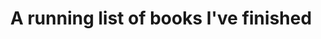 ---
layout: wikibook
title: A running list of books I've finished
books:
 - title: Night heron
   author: Adam Brookes
   link: https://openlibrary.org/works/OL19980021W
   image: https://covers.openlibrary.org/b/olid/OL27160171M-L.jpg
   date_finished: 04/17/2023
   notes: Loved this! I don't read spy novels very often but Robin Sloan recommended it and I loved the story and the fast paced action. Fun change of pace - and there's some great writing in there. Recommended. 
 - title: Mountain in the Sea
   author: Ray Nayler
   link: https://openlibrary.org/works/OL27172785W
   image: https://covers.openlibrary.org/b/olid/OL38001523M-L.jpg
   date_finished: 04/05/2023
   notes: Fun to read this against the backdrop of GPT3/GPT4! I enjoyed the book but found it kind of fizzled out at the end. I was hoping it was going to work towards some kind of crescendo but found the ending just kind of weak. But I still enjoyed the read.
 - title: Tomorrow, and Tomorrow, and Tomorrow
   author: Gabrielle Zevin
   link: https://openlibrary.org/works/OL26004554W
   image: https://covers.openlibrary.org/b/id/12859975-L.jpg
   date_finished: 03/21/2023
   notes: What a fun read! Poignant, fun and really engrossing. It reminded me of hints of Kavalier and Clay by Michael Chabon at times though I don't think it had quite the same depth. Recommended though!
 - title: Captains of the sands
   author: Jorge Amado
   link: https://openlibrary.org/works/OL19709950W
   image: https://covers.openlibrary.org/b/olid/OL26923104M-L.jpg
   date_finished: 12/27/2022
   notes: Love the style and sense of wonder that Jorge writes with. Perhaps I should read the other Bahia books in the series... 
 - title: Suitcase Clone
   author: Robin Sloan
   link: https://openlibrary.org/works/OL28456044W
   image: https://m.media-amazon.com/images/I/41fKV2xVOCL.jpg
   date_finished: 09/28/2022
   notes: A lovely novella from Robin Sloan that builds on the Robin Sloan Cinematic Universe...! Fast pasted and full of intrigue. Definitely left me wanting more!
 - title: Popisho
   author: Leone Ross
   link: https://openlibrary.org/works/OL20849886W
   image: https://covers.openlibrary.org/b/olid/OL28229066M-L.jpg
   date_finished: 09/21/2022
   notes: What a magical lush book. Ugly, raw, squelchy. The opposite of the Ruth Ozeki book I just read... Popisho is full of exquisite descriptions, magical realism, surreal nonsense and raw, bloody, colorful magic. Full of gods and humans at their best and worst I absolutely loved this book. If you're looking for something that is a riot of color, emotion and humanity then this is it.
 - title: The Book of Form and Emptiness
   author: Ruth Ozeki
   link: https://openlibrary.org/works/OL24197713W
   image: https://covers.openlibrary.org/b/olid/OL35354576M-L.jpg
   date_finished: 08/28/2022
   notes: While at times Ruth Ozeki's writing is lyrical and magical, mostly this book felt kind of sterile. Neither of the main characters feel deeply explored and the most interesting characters (the aleph and the bottleman) are really only side events. Overall the book tasted like it had been aged in steel barrels and I was left wanting something more full bodied, more lyrical, more vivid.
 - title: Assassin's Fate
   author: Robin Hobb
   link: https://openlibrary.org/works/OL19098683W
   image: https://covers.openlibrary.org/b/id/8417258-L.jpg
   date_finished: 06/11/2022
   notes: Oof. That concludes reading all 16 of the realm of the elderlings books. I haven't kept detailed notes on them but I'm so glad that I read them all and read them in order. In many ways Nighteyes is the main character. These last three books tie together so many threads and loose ends - the storyline is dark but the ending is magical. Robin Hobb has such a powerful command of both small characters and giant worlds.
 - title: Fool's quest
   author: Robin Hobb
   link: https://openlibrary.org/works/OL20005636W
   image: https://covers.openlibrary.org/b/olid/OL32221420M-L.jpg
   date_finished: 05/02/2022
   notes: 
 - title: Fool's Assassin
   author: Robin Hobb
   link: https://openlibrary.org/works/OL17268025W
   image: https://covers.openlibrary.org/b/olid/OL27933228M-L.jpg
   date_finished: 04/11/2022
   notes: 
 - title: Blood of Dragons
   author: Robin Hobb
   link: https://openlibrary.org/works/OL24788835W
   image: https://covers.openlibrary.org/b/id/11548993-L.jpg
   date_finished: 03/11/2022
   notes: 
 - title: City of dragons
   author: Robin Hobb
   link: https://openlibrary.org/works/OL16442335W
   image: https://covers.openlibrary.org/b/olid/OL26704388M-L.jpg
   date_finished: 02/24/2022
   notes: 
 - title: Dragon Haven
   author: Robin Hobb
   link: https://openlibrary.org/works/OL14962810W
   image: https://covers.openlibrary.org/b/id/6298448-L.jpg
   date_finished: 02/08/2022
   notes: 
 - title: Dragon Keeper
   author: Robin Hobb
   link: https://openlibrary.org/works/OL24710497W
   image: https://covers.openlibrary.org/b/olid/OL32800595M-L.jpg
   date_finished: 01/17/2021
   notes: 
 - title: Fool's fate
   author: Robin Hobb
   link: https://openlibrary.org/works/OL2707195W
   image: https://covers.openlibrary.org/b/id/374007-L.jpg
   date_finished: 12/22/2021
   notes: Are there stronger characters than the Fitz and the Fool? What depth of emotion. This series is a magical climax and feels like it rivals the original assassin trilogy! Loved reading this series.
 - title: The Golden Fool
   author: Robin Hobb
   link: https://openlibrary.org/works/OL2707218W
   image: https://covers.openlibrary.org/b/id/5206-L.jpg
   date_finished: 12/01/2021
   notes: WHAT! So many mysteries unraveling, starting, crossing. Such emotionally charged scenes. Not giving anything away but this book is a big one.
 - title: Fool's Errand
   author: Robin Hobb
   link: https://openlibrary.org/works/OL2707194W
   image: https://covers.openlibrary.org/b/id/373090-L.jpg
   date_finished: 11/09/2021
   notes: LOVE returning to Fitz and the Fool. I'm so deep in the Robin Hobb world now....
 - title: Ship of Destiny
   author: Robin Hobb
   link: https://openlibrary.org/works/OL20084374W
   image: https://covers.openlibrary.org/b/id/8753566-L.jpg
   date_finished: 10/07/2021
   notes: Wow! Another trilogy down. I love the callbacks and hints for the original series. Onwards!
 - title: The Mad Ship
   author: Robin Hobb
   link: https://openlibrary.org/works/OL2707227W
   image: https://covers.openlibrary.org/b/id/1180-L.jpg
   date_finished: 08/09/2021
   notes: Now things are getting interesting! Love the origin story for the live ships - what an incredible dark backdrop to the whole saga.
 - title: Ship of Magic
   author: Robin Hobb
   link: https://openlibrary.org/works/OL2707209W
   image: https://covers.openlibrary.org/b/olid/OL32335046M-L.jpg
   date_finished: 06/26/2021
   notes: Onwards into the Robin Hobb cinematic universe! This series starts somewhat slowly but I love the all new (or is it!) version of live ships and their unique "magic".
 - title: Assassin's Quest
   author: Robin Hobb
   link: https://openlibrary.org/works/OL2707231W
   image: https://covers.openlibrary.org/b/id/4873-L.jpg
   date_finished: 04/19/2021
   notes: I love this trilogy so much. This is my third or fourth full re-read since I was a teenager and it remains magical each time. Such world building, characters and adventure. Onwards to the remaining.... *checks notes*.... 14 books!
 - title: Royal Assassin
   author: Robin Hobb
   link: https://openlibrary.org/works/OL2707223W
   image: http://covers.openlibrary.org/b/id/4871-L.jpg
   date_finished: 03/24/2021
   notes: That last line!! Such depth of characters. I really love this series. World building, unique ideas around magic, politics, love, wolves, assassins! Love it. Just as good as I remember.
 - title: Assassin's Apprentice
   author: Robin Hobb
   link: https://openlibrary.org/works/OL2707210W
   image: http://covers.openlibrary.org/b/id/4869-L.jpg
   date_finished: 03/08/2021
   notes: Diving back into an epic read of the 17 Robin Hobb books. The farseer trilogy is my all time fave and I've read these books several times before but I'm starting here to read them all in order.
 - title: The mushroom at the end of the world
   author: Anna Lowenhaupt Tsing
   link: https://openlibrary.org/works/OL20015789W
   image: http://covers.openlibrary.org/b/id/8881648-L.jpg
   date_finished: In progress...
   notes: A really magical exploration of global capitalism and... mushrooms?!
 - title: A Memory Called Empire
   author: Arkady Martine
   link: https://www.amazon.com/Memory-Called-Empire-Arkady-Martine-ebook/dp/B07C7BCB88
   date_finished: 02/10/2021
   notes: What richness! The first time I've read sci-fi that felt a bit like Iain M Banks. Deep, complex, rich worlds with strong characters. An absolute treat - spanning langauge, poetry, politics, identity, memory and more. I cannot wait for the followup. After reading so much poorly written sci fi recently (Dune, The Ministry of the Future, Exhalation..) this was a refreshing breath of fresh air.
 - title: Laughter in the Dark
   author: Vladamir Nabakov
   link: https://www.amazon.com/Laughter-Vintage-International-Vladimir-Nabokov-ebook-dp-B004KABE1K/dp/B004KABE1K/
   date_finished: 01/17/2021
   notes: An airbnb read. Just lovely poetic writing - a breath of fresh air after a bunch of badly-written scifi.
 - title: The Ministry for the Future
   author: Kim Stanley Robinson
   link: https://www.amazon.com/Ministry-Future-Kim-Stanley-Robinson-ebook/dp/B084FY1NXB 
   date_finished: 01/10/2021
   notes: Abandoned during the free preview. Everyone is raving about this book but honestly the writing felt incredibly flat. I'm tired of sci-fi stories having bad writing :(
 - title: Exhalation
   author: Ted Chiang
   link: https://www.amazon.com/Exhalation-Stories-Ted-Chiang-ebook/dp/B07GD46PQZ 
   date_finished: 01/04/2021
   notes: Abandoned 2/3 of the way through :( - while I quite enjoyed some of the provocations in the stories ultimately the writing didn't captivate me. Left me feeling bored so I gave it up.
 - title: Multidimensional Executive Coaching
   author: Ruth L. Orenstein
   link: https://www.amazon.com/Multidimensional-Executive-Coaching-Ruth-Orenstein/dp/0826125662 
   date_finished: 01/06/2021
   notes: Some great thought provoking ideas about coaching, consulting and being embedded inside organizations as an outsider. I especially love the concept in the book of overbounded or underbounded organizations.
 - title: The Player of Games
   author: Iain M. Banks
   link: https://www.amazon.com/Player-Games-Culture-Iain-Banks/dp/0316005401
   date_finished: 12/01/2020
   notes: I have fond memories of the first time reading this and felt like it left a big impression on me. Re-reading this book I still loved it but the shine has come off a little - I think other culture books are perhaps better. Still, the world building (universe building!) that Iain M Banks does is like no other.
 - title: Dune
   author: Frank Herbert
   link: https://www.amazon.com/Dune-Frank-Herbert/dp/0441172717
   date_finished: 11/30/2020
   notes: Started reading this while traveling through Utah and Arizona to get a feel for desert living. I enjoyed the book but definitely didn't feel like it lived up to the hype. Inventive but the characters felt a little stale.
 - title: "Working in Public: The Making and Maintenance of Open Source Software"
   author: Nadia Eghbal
   link: https://www.amazon.com/Working-Public-Making-Maintenance-Software/dp/0578675862
   date_finished: 10/15/2020
   notes: A great read about internet creators, economics of production, communities, influencers, open source and more. Nadia provides a ton of real data and examples but pairs them with big ideas and concepts. Essential read.
 - title: The Uncertainty Mindset
   author: Vaughn Tan
   link: https://www.amazon.com/Uncertainty-Mindset-Innovation-Insights-Frontiers-ebook/dp/B0825CZQR8   
   date_finished: 08/31/2020
   notes: A wonderful rich book exploring the world of high end culinary R&D to find lessons applicable for other types of organizations. A really fun read - great stories about high end cooking as well as sharp insights about food.
 - title: Tomorrow Lies in Ambush
   author: Bob Shaw
   link: https://www.amazon.com/Tomorrow-Lies-Ambush-Bob-Shaw-ebook/dp/B00GVFQJDU
   date_finished: 08/22/20
   notes: Classic sci-fi short stories recommended by Matt Webb. Some really lovely ideas and great writing! All the stories are very character-driven and often reflect more strongly on the individual characters motives and identities over the larger sci-fi conceits! Lovely. Thanks Matt!
 - title: East of Eden
   author: John Steinbeck
   link: https://www.amazon.com/East-Eden-Penguin-Orange-Collection/dp/0143129481
   date_finished: 07/29/20
   notes: What a magnificent - truly epic work. I'm a big Steinbeck fan already and I think I even read this one previously but loved immersing myself in this wonderful story. The biblical theme is almost too strong at times but is richly counterbalanced by Steinbeck's incredibly loving character portraits. Amazing.
 - title: Veil
   author: Eliot Peper
   link: https://www.amazon.com/Veil-Eliot-Peper-ebook/dp/B085PSTJNC   
   date_finished: 06/08/20
   notes: A really great fast-paced read. Eliot has a great knack for constructing plausible near-futures and then situating fully realized human stories within those futures. Thought provoking and enjoyable.
 - title: The Memory Police
   author: Yoko Ogawa
   link: https://www.amazon.com/Memory-Police-Novel-Yoko-Ogawa/dp/1101870605
   date_finished: 05/17/20
   notes: While the writing style at times is captivating - like a penny falling into a deep well - often the writing was unremarkable and the plot unfolded fairly slowly. All in the book was, ironically, forgettable. That said - the ending, where bodies start to fade away really resonated during this period of lockdown and isolation - it captures the essence of my embodied self fading away into an infinite series of zoom screens.
 - title: Working Identity- Unconventional Strategies for Reinventing Your Career
   author: Herminia Ibarra
   link: https://www.amazon.com/Working-Identity-Unconventional-Strategies-Reinventing/dp/1591394139
   date_finished: 05/15/20
   notes: A wonderful meditation on career change (and life change generally) as being a process of iterating and trying on new identities. Has deep implications for independents also. Going to blog this book up. Originally found via Vaughn Tan's newsletter.
 - title: An Introduction to Haiku
   author: Harold Gould Henderson
   link: https://www.amazon.com/Introduction-Haiku-Anthology-Poems-Poets/dp/0385093764
   date_finished: 03/12/20
   notes: Brian suggested I get into Haiku and pick up this book and I'm glad I did! Beautiful, easy to read intro to Haiku. The author gives great context for what Haiku is, the main poets and how to read Haiku poetry. Recommended!
 - title: Tears of the Trufflepig
   author: Fernando A. Flores
   link: https://www.amazon.com/Tears-Trufflepig-Novel-Fernando-Flores/dp/0374538336
   date_finished: 01/09/20
   notes: A wonderful book. Like an absurdist Cormac McCarthy x Kurt Vonnegut mashup. Lyrical descriptions, wonderful characters and a wild imagination. Highly recommended.
 - title: A Winter’s Promise
   author: Christelle Dabos
   link: https://www.amazon.com/Winters-Promise-Mirror-Visitor-Quartet-ebook/dp/B07B8WK17G
   date_finished: 12/30/19
   notes: There are moments when the lavish fantasy world and the magic contained in it sucked me in - but ultimately the character development and plot just didn't hang together to keep me reading. Good escapist reading but there are better fantasy worlds to lose yourself in than this one.
 - title: Less
   author: Andrew Sean Greer
   link: https://www.amazon.com/Less-Winner-Pulitzer-Prize-Novel/dp/0316316121
   date_finished: 12/20/19
   notes: A truly delightful novel - with hints of PG Wodehouse. This book really sucked me in with magical lush writing and a great wry tone. Definitely recommended.
 - title: Infinite Detail
   author: Tim Maughan
   link: https://www.amazon.com/Infinite-Detail-Novel-Tim-Maughan/dp/0374175411
   date_finished: 12/1/19
   notes: A fun quick read. There's some good language and some nice world-setting but I wish some of the characters had been more fully developed and I wish the central idea had been stronger. The ending kind of fizzles out and there could have been room for so much more here.. Good for a little lightweight-dytopia though.
 - title: Dead Astronauts
   author: Jeff VanderMeer
   link: https://www.amazon.com/Dead-Astronauts-Novel-Jeff-VanderMeer/dp/0374276803
   date_finished: 11/15/19
   notes: I think perhaps I made a mistake. I didn't realize until after I'd read it that it was part of the Borne series. Maybe that would have been useful because this book made zero sense. Like a William Burroughs book it was somehow interesting and riveting at times despite literally making no sense. Did I mention it makes no sense? The first section with the three astronauts was the most compelling..... Maybe I should read the other Borne books and it'll make more sense? But I doubt it.
 - title: The Nix
   author: Nathan Hill
   link: https://www.amazon.com/Nix-Nathan-Hill/dp/1101970340
   date_finished: 10/28/19
   notes: Abandoned 500 pages in. I tried to keep going but just couldn't. A Very Bad Book. Highly un-recommended. <a href='https://www.currentaffairs.org/2017/09/how-novelty-ruined-the-novel'>This is a good takedown</a>. So many characters are badly written sexually frustrated males and it's just all round a bad book. Couple sentences worth savoring but.. ugh.
 - title: A Gentleman in Moscow
   author: Amor Towles
   link: https://www.amazon.com/Gentleman-Moscow-Novel-Amor-Towles-ebook/dp/B01COJUEZ0
   date_finished: 10/03/19
   notes: Amor is a wonderful writer with so many lyrical touches, flourishes and turns of phrase. The feel of the book of politics, culture and acting in the proper way is great. Without posting spoilers there's a few themes in the book that make me feel like the book was written by a man - that some of the more emotionally rich moments are skipped over... But overall highly recommended as a fun, engaging and lyrical book.
 - title: Tempo - timing, tactics and strategy in narrative-driven decision-making 
   author: Venkatesh Rao
   link: https://www.amazon.com/Tempo-tactics-strategy-narrative-driven-decision-making-ebook/dp/B0069CHSLW
   date_finished: 09/09/19
   notes: I really should have read this years ago but I really enjoyed this piece. The core ideas around tempo of interactions, narrative time and that the kitchen is the best way to think about time will all stick with me for a while. Recommended.
 - title: Conversation -  How Talk Can Change Our Lives
   author: Theodore Zeldin
   link: https://www.amazon.com/Conversation-How-Talk-Change-Lives/dp/1587680009
   date_finished: 09/04/19
   notes: A delightful little book that was a gift from my friend Brian. A little meditation on conversations, how important they are and some of the explicit and implicit ways they can go wrong. At first I thought this was going to offer solutions and ideas but mostly it just offers poetry and provocations. I think it'll stick with me for a long time though - and the art from the author scattered through the book makes a lovely little object. Thanks Brian!
 - title: Recursion
   author: Blake Crouch
   link: https://www.amazon.com/Recursion-Novel-Blake-Crouch-ebook/dp/B07HDSHP7N
   date_finished: 9/3/19
   notes: A fast-paced, high-action read. A fun time-travel romp with some great characters. Ultimately I thought the premise was smart and the writing handled it well but the whole novel felt a little shallow. There were some really meaty ideas about identity and family wrapped up here that kind of got sidelined for the sake of the technology-driven plot and I thought that was a shame. Fun read though.
 - title: Way Station
   author: Clifford D. Simak
   link: https://www.amazon.com/Way-Station-Clifford-D-Simak-ebook/dp/B00YO78RRS
   date_finished: 8/25/19
   notes: Lovely vintage sci-fi recommended by Chris Butler. There's aliens, teleporting and... magic? But nothing flashy happens - it's an incredibly human story. This is a really thoughtful and fresh story. Highly recommended.
 - title: Idiots First
   author: Bernard Malamud
   link: https://www.amazon.com/Idiots-First-Bernard-Malamud/dp/0374174202
   date_finished: 8/15/19
   notes: The opening line of Idiot's First is a masterpiece. 'The thin ticking of the tin clock stopped'. Loved a few of the other stories but some were definitely forgettable. I'd recommend dipping your toe in and at the very least reading the title story Idiots First.
 - title: The Scar
   author: China Miéville
   link: https://www.amazon.com/Scar-China-Mi%C3%A9ville/dp/0345460014
   date_finished: 08/06/19
   notes: Ah what delicious sludgy, dark, human texture. China Miéville's descriptive language and world building is unparalleled. This is book two (after reading Perdido Street Station last year). These books are long and luxurious so perhaps not the best entry point if you're new to his writing but if you like this kind of thing there's nothing better. My only quarrel with this book was the ending... It felt somewhat unsatisfying, or rather unfinished - where a typical book resolves this felt like the open sea was still in front of you? But it's a very minor comment as mostly the strength of this book was that every page told a lifetime of texture. Definitely going to read book three of this trilogy after a break.
 - title: Last Night
   author: James Salter
   link: https://www.amazon.com/Last-Night-Stories-James-Salter/dp/1400078415
   date_finished: 07/14/19
   notes: After reading All That Is I had to wash my palette and get back to some of his delicious writing. This was much more in line with Light Years and contained some lovely moments. None of the short stories will linger with me too long but it's a short read and I'd recommend it.
 - title: Emissaries Guide to Worlding
   author: Ian Cheng
   link: https://serpentine-galleries.myshopify.com/products/coming-soon-ian-cheng-emissaries-guide-to-worlding
   notes: The core idea of the masks - the cartoonist, the director, the hacker and the emissary - is wonderful and a new lens to look at the world through, so overall I'd recommend the book. But there was also an incredible over-indulgence from the author to live inside his own worlds (which feels very finite game like, not infinite game like). And the lack of people anywhere in his worlds is also problematic. That said - the book as an object is beautiful and wonderfully designed.
   date_finished: 7/8/19
   image: https://cdn.shopify.com/s/files/1/2113/7453/products/Cover_-_FINAL_002_1024x.jpg?v=1524225901
 - title: The Prisoner
   author: Thomas M. Disch
   link: https://www.amazon.com/Prisoner-Novel-Thomas-M-Disch/dp/014311722X
   notes: I really enjoyed this - a delightfully British story of being trapped, like a combination of Kafka and PG Wodehouse. The plot derailed itself in a few places and there was a whole Shakespere reference that kind of went over my head but the writing was wonderful. Recommended.
   date_finished: 7/7/19
 - title: Oval
   author: Elvia Wilk
   link: https://www.amazon.com/Oval-Novel-Elvia-Wilk/dp/1593764057
   date_finished: 6/24/19
   notes: I really loved this. Distinctive, fresh writing that captures so much of the present weirdness in society while also somehow feeling timeless. The middle third dragged slightly for me but the descent into ecological weird towards the end is just wonderful and reminds me of the Annihiliation series by Jeff Vandermeer. Oh and the whole book centers on this premise of artists becoming 'consultants' which is magnificent. Recommended. Verdict- 👍🌲
 - title: All That Is
   author: James Salter
   link: https://www.amazon.com/dp/B007WKFMGS
   date_finished: 06/09/2019
   notes: A wildly disappointing read. Not that it was so bad but that having recently read Light Years I was expecting so much more. There were moments of brilliance in the writing and some of the scenes will linger with me overall the book didn't really make me feel anything. Definitely read Light Years instead.
 - title: Borderless
   author: Eliot Peper
   link: https://www.amazon.com/dp/B07BM7F9SF
   date_finished: 5/20/2019
   notes: Book two of the Analog series. Overall I connected less with the main character in this one but connected more with the overall premise which is very thought provoking. It feels today that we are actively living through the end (or at least a phase transition) of sovereignty. Compelling and a quick read.
 - title: Bandwidth
   author: Eliot Peper
   link: https://www.amazon.com/dp/B075CLV95J/
   date_finished: 5/13/2019
   notes: I completely devoured this book. The characters and pace keeps it flowing but the ideas will stick with me - it's grounded in a very near future and the concepts are well thought through. Excited to keep diving into Borderless next.
 - title: The Gone Away World
   author: Nick Harkaway
   link: https://www.amazon.com/dp/B001EL6R9W/
   date_finished: 5/07/2019
   notes: A majestic feat of imagination - whirlwind story of a gong-fu epic in a world gone mad. Definitely feels like it needed better editing or structuring and was about 100 pages too long but the strength of imagination and grasp of poetry really captivated me. Picked this up off the street on the way home from kung-fu training (approriate!). I'll be reading more of his work.
 - title: Light Years
   author: James Salter
   link: https://www.amazon.com/dp/B004G8PIOA/
   date_finished: 4/12/2019
   notes: This book completely destroyed me. The writing is dense and poetic like almost no one I've ever read. Did you know glass is a liquid and slowly 'flows'? This book operates on a time horizon and 'flows' through lives in a deeply transformative way. Found via <a href='https://www.gyford.com/phil/writing/2019/02/15/light-years-james-salter/'>Phil Gyford</a>
 - title: Delirious New York
   author: Rem Koolaas
   link: https://www.amazon.com/dp/B00JYVYUUW/
   date_finished: 3/18/2019
   notes: It's architecture writing but lyrical, magical and opinionated. A tour de force through New York's history with tons of interesting characters, ideas, explorations and more. Ideas include congestion as an organizing principle of the city, and every block being an archipelago. Wonderful and highly recommended.
 - title: Tomorrow In The Battle Think On Me
   author: Javier Marias
   link: https://www.amazon.com/dp/0307950751 
   date_finished: 2/17/2019
   notes: Abandoned. I think somewhere in this book is buried a wonderful treasure. The looping self-aware story is fundamentally interesting and new but the language that wraps around it chokes it to death. Abandoned about half way through.
 - title: Summerland
   author: Hannu Rajaniemi
   link: https://www.amazon.com/dp/B0756K1Q8D/
   date_finished: 1/21/2019
   notes: A wonderful original work - full of interesting characters. Ghosts! Spys! Old London! Really enjoyed this and tore through it super fast.
 - title: Finite & Infinite Games
   author: James Carse
   link: https://www.amazon.com/dp/B004W3FM4A/
   date_finished: 1/10/2019
   notes: Great unique book, wonderful analogy to finite and infinite writing....
 - title: The Power
   author: Naomi Alderman
   link: https://www.amazon.com/dp/B01N0Z1EY0
   date_finished: 12/30/2018
   notes: Provocative premise but I felt it squandered an opportunity at a deeper political and/or emotional exploration of what would happen if teenage girls gained a new incredible power. Somehow it resorted to.... fucking and fighting?
 - title: Perdido Street Station
   author: China Mieville
   link: https://www.amazon.com/dp/B000FBFO8C/
   date_finished: 12/01/2018
   notes: A staggering, creative, filthy, engrossing tour through a world with such magical and rich depths. No one can build worlds like China.
 - title: Satin Island
   author: Tom McCarthy
   link: https://www.amazon.com/dp/B00MZWA678/
   date_finished: 03/21/2018
   notes: William Gibson meets Kafka. A corporate strategy consultant / ethnographer ponders the meaning of life and searches for the Great Report.
 - title: The Dark Dark
   author: Samantha Hunt
   link: https://www.amazon.com/dp/B01N0TDSVM/
   date_finished: 02/15/2018
   notes: Tender, oozing, lyrical, dark, DARK stories of being human. Did I mention they are dark? What writing though! What imagination!
pinned: true
---